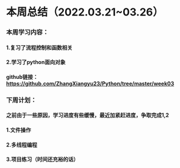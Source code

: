 # 本周总结（2022.03.21~03.26）

### 本周学习内容：

#### 1.复习了流程控制和函数相关

#### 2.学习了python面向对象

#### github链接：https://github.com/ZhangXiangyu23/Python/tree/master/week03

### 下周计划：

#### 之前由于一些原因，学习进度有些缓慢，最近加紧赶进度，争取完成1,2

#### 1.文件操作

#### 2.多线程编程

#### 3.项目练习（时间还充裕的话）
